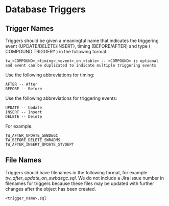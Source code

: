 # Database Triggers

## Trigger Names

Triggers should be given a meaningful name that indicates the triggering event (UPDATE/DELETE/INSERT), timing (BEFORE/AFTER) and type ( COMPOUND TRIGGER? ) in the following format:

```
tw_<COMPOUND>_<timing>_<event>_on_<table> -- <COMPOUND> is optional and event can be duplicated to indicate multiple triggering events
```

Use the following abbreviations for timing:

```
AFTER -- After
BEFORE -- Before
```

Use the following abbreviations for triggering events:

``` 
UPDATE -- Update
INSERT -- Insert
DELETE -- Delete
```

For example:

```
TW_AFTER_UPDATE_SWBDEGC
TW_BEFORE_DELETE_SWRADMS
TW_AFTER_INSERT_UPDATE_STVDEPT
```

## File Names

Triggers should have filenames in the following format, for example *tw_after_update_on_swbdegc.sql*. We do not include a Jira issue number in filenames for triggers because these files may be updated with further changes after the object has been created. 

```
<trigger_name>.sql
```
